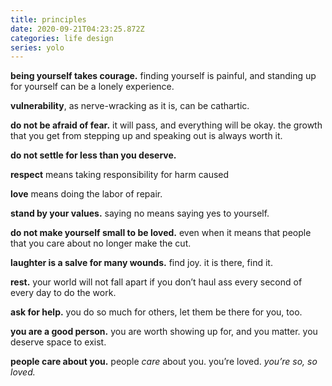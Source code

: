 ```yaml
---
title: principles
date: 2020-09-21T04:23:25.872Z
categories: life design
series: yolo
---
```


**being yourself takes courage.** finding yourself is painful, and standing up for yourself can be a lonely experience.

**vulnerability**, as nerve-wracking as it is, can be cathartic.

**do not be afraid of fear.** it will pass, and everything will be okay. 
the growth that you get from stepping up and speaking out is always worth it.

**do not settle for less than you deserve.** 

**respect** means taking responsibility for harm caused

**love** means doing the labor of repair.

**stand by your values.** saying no means saying yes to yourself.

**do not make yourself small to be loved.** even when it means that people that you care about no longer make the cut.

**laughter is a salve for many wounds.** find joy. it is there, find it.

**rest.** your world will not fall apart if you don’t haul ass every second of every day to do the work.

**ask for help.** you do so much for others, let them be there for you, too.

**you are a good person.** you are worth showing up for, and you matter. you deserve space to exist.

**people care about you.** people *care* about you. you’re loved. *you’re so, so loved.*